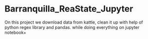 # Barranquilla_ReaState_Jupyter
On this project we download data from kattle, clean it up with help of python regex library and pandas. while doing everything on jupyter notebook+
